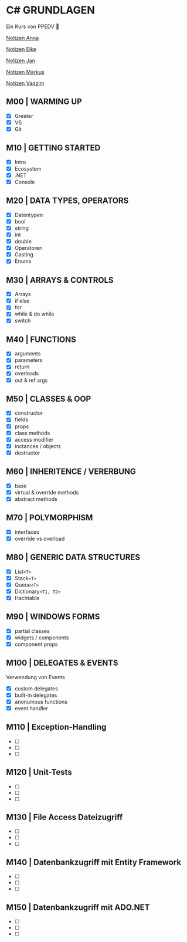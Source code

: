 # C# GRUNDLAGEN

Ein Kurs von PPEDV :rocket:

[Notizen Anna](./anna/a-notes.md)

[Notizen Elke](./elke/e-notes.md)

[Notizen Jan](./jan/j-notes.md)

[Notizen Markus](./markus/m-notes.md)

[Notizen Vadzim](./vadzim/v-notes.md)

## M00 | WARMING UP

- [x] Greeter
- [x] VS
- [x] Git

## M10 | GETTING STARTED

- [x] Intro
- [x] Ecosystem
- [x] .NET
- [x] Console

## M20 | DATA TYPES, OPERATORS

- [x] Datentypen
- [x] bool
- [x] string
- [x] int
- [x] double
- [x] Operatoren
- [x] Casting
- [x] Enums

## M30 | ARRAYS & CONTROLS

- [x] Arrays
- [x] if else
- [x] for
- [x] while & do while
- [x] switch

## M40 | FUNCTIONS

- [x] arguments
- [x] parameters
- [x] return
- [x] overloads
- [x] out & ref args

## M50 | CLASSES & OOP

- [x] constructor
- [x] fields
- [x] props
- [x] class methods
- [x] access modifier
- [x] inctances / objects
- [x] destructor

## M60 | INHERITENCE / VERERBUNG

- [x] base
- [x] virtual & override methods
- [x] abstract methods

## M70 | POLYMORPHISM

- [x] interfaces
- [x] override vs overload

## M80 | GENERIC DATA STRUCTURES

- [x] List`<T>`
- [x] Stack`<T>`
- [x] Queue`<T>`
- [x] Dictionary`<T1, T2>`
- [x] Hachtable

## M90 | WINDOWS FORMS

- [x] partial classes
- [x] widgets / components
- [x] component props

## M100 | DELEGATES & EVENTS

Verwendung von Events​

- [x] custom delegates
- [x] built-in delegates
- [x] anonumous functions
- [x] event handler

## M110 | Exception-Handling​

- [ ]
- [ ]
- [ ]

## M120 | Unit-Tests

- [ ]
- [ ]
- [ ]

## M130 | File Access Dateizugriff​

- [ ]
- [ ]
- [ ]

## M140 | Datenbankzugriff mit Entity Framework​

- [ ]
- [ ]
- [ ]

## M150 | Datenbankzugriff mit ADO.NET​

- [ ]
- [ ]
- [ ]
